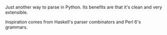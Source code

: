 Just another way to parse in Python. Its benefits are that it's clean and very extensible.

Inspiration comes from Haskell's parser combinators and Perl 6's grammars.
